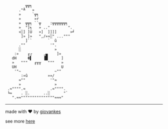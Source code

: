              ╦╦╕
          ."╨   »
          »     `╦╕
          »      »r
          »  ╦╦╕ ``╦    :╦╦╦╦╦╦╕
          »  "]╕   » .."        ".
          »░] ]U   »]  ]]]]      »╛
           ]» ]»   ",/»»░" ..."""
             ]``       `  û
          .""           '".
          ░               »
        :»    ╓┌     ,▄    ]»
       dH     Φ▌     ▐█      ]
       »   """   ╓╥╥   """   »
       UH                    U
        '"~               ~""
           :»û         »»/
          ≈""           '"≈
          »               »
     .≈"""".≈           .≈"""".
     ╘≈    . ░.      ..░      "`
       ".≈≈"""""""""""""""≈≈≈"
---
made with ❤ by [giovankes](https://github.com/giovankes)

see more [here](https://bunny.giotje.dev)
